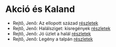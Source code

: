 # Akció és Kaland

- Rejtő, Jenő: Az ellopott század [részletek](_details/%7Bopf.creator%7D.md#id_134)
- Rejtő, Jenő: Halálsziget: kisregények [részletek](_details/%7Bopf.creator%7D.md#id_142)
- Rejtő, Jenő: Jó üzlet a halál [részletek](_details/%7Bopf.creator%7D.md#id_143)
- Rejtő, Jenő: Legény a talpán [részletek](_details/%7Bopf.creator%7D.md#id_144)